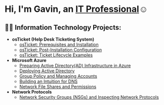 <h1>Hi, I'm Gavin, an <a href="https://linkedin.com/in/Josh">IT Professional</a>☺</h1>

<h2>👨‍💻 Information Technology Projects:</h2>

- <b>osTicket (Help Desk Ticketing System)</b>
  - [osTicket: Prerequisites and Installation](https://github.com/gavnijj/osticket-prereqs)
  - [osTicket: Post-Installation Configuration](https://github.com/gavnijj/osTicket-post_installation)
  - [osTicket: Ticket Lifecycle Examples](https://github.com/gavnijj/osticket-ticket_lifecycle)
- <b>Microsoft Azure</b>
  - [Preparing Active Directory(AD) Infrastructure in Azure ](https://github.com/gavnijj/configure-ad)
  - [Deploying Active Directory](https://github.com/gavnijj/deploying-ad)
  - [Group Policy and Managing Accounts](https://github.com/gavnijj/group_policy-ad)
  - [Building an Intuition for DNS](https://github.com/gavnijj/dns-ad)
  - [Network File Shares and Permissions](https://github.com/gavnijj/network-file-shares-ad)
- <b>Network Protocols</b>
  - [Network Security Groups (NSGs) and Inspecting Network Protocols](https://github.com/gavnijj/azure-network-protocols)


